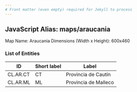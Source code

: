```yaml
---
# Front matter (even empty) required for Jekyll to process
---
```


## JavaScript Alias: maps/araucania

Map Name: Araucania
Dimensions (Width x Height): 600x460

### List of Entities

| ID       | Short label | Label                |
| -------- | ----------- | -------------------- |
| CL.AR.CT | CT          | Provincia de Cautín  |
| CL.AR.ML | ML          | Provincia de Malleco |

